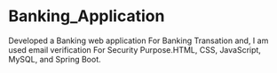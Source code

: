 # Banking_Application
Developed a Banking web application For Banking Transation and, I am used email verification For Security Purpose.HTML, CSS, JavaScript, MySQL, and Spring Boot.
 
